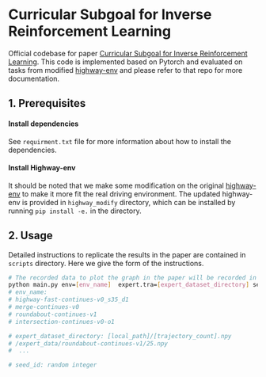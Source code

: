 # Curricular Subgoal for Inverse Reinforcement Learning

Official codebase for paper [Curricular Subgoal for Inverse Reinforcement Learning](). This code is implemented based on Pytorch and evaluated on tasks from modified [highway-env](https://github.com/eleurent/highway-env) and please refer to that repo for more documentation.



## 1. Prerequisites

#### Install dependencies

See `requirment.txt` file for more information about how to install the dependencies.

#### Install Highway-env
It should be noted that we make some modification on the original [highway-env](https://github.com/eleurent/highway-env) to make it more fit the real driving environment.
The updated highway-env is provided in `highway_modify` directory, which can be installed by running `pip install -e.` in the directory.


## 2. Usage
Detailed instructions to replicate the results in the paper are contained in `scripts` directory.
Here we give the form  of the instructions. 


```bash
# The recorded data to plot the graph in the paper will be recorded in real time in /data/CSIRL/[env_name]/[trajectory_count]/[seed_id].pkl directory**
python main.py env=[env_name]  expert.tra=[expert_dataset_directory] seed=[seed_id]
# env_name:
# highway-fast-continues-v0_s35_d1
# merge-continues-v0
# roundabout-continues-v1
# intersection-continues-v0-o1

# expert_dataset_directory: [local_path]/[trajectory_count].npy
# /expert_data/roundabout-continues-v1/25.npy
#  ...

# seed_id: random integer
```